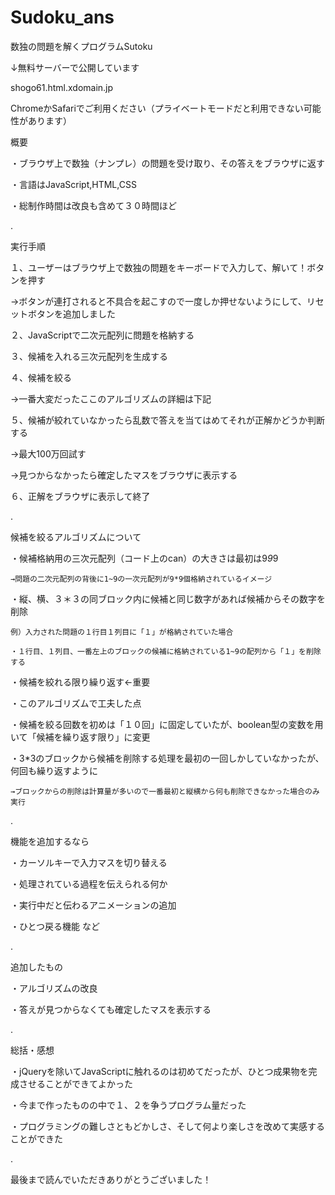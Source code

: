 # Sudoku_ans

数独の問題を解くプログラムSutoku

↓無料サーバーで公開しています

shogo61.html.xdomain.jp

ChromeかSafariでご利用ください（プライベートモードだと利用できない可能性があります）

概要

・ブラウザ上で数独（ナンプレ）の問題を受け取り、その答えをブラウザに返す

・言語はJavaScript,HTML,CSS

・総制作時間は改良も含めて３０時間ほど

.

実行手順

１、ユーザーはブラウザ上で数独の問題をキーボードで入力して、解いて！ボタンを押す

→ボタンが連打されると不具合を起こすので一度しか押せないようにして、リセットボタンを追加しました

２、JavaScriptで二次元配列に問題を格納する

３、候補を入れる三次元配列を生成する

４、候補を絞る

→一番大変だったここのアルゴリズムの詳細は下記

５、候補が絞れていなかったら乱数で答えを当てはめてそれが正解かどうか判断する

→最大100万回試す

→見つからなかったら確定したマスをブラウザに表示する

６、正解をブラウザに表示して終了

.

候補を絞るアルゴリズムについて

・候補格納用の三次元配列（コード上のcan）の大きさは最初は9*9*9

    →問題の二次元配列の背後に1~9の一次元配列が9*9個格納されているイメージ
  
・縦、横、３＊３の同ブロック内に候補と同じ数字があれば候補からその数字を削除

    例）入力された問題の１行目１列目に「１」が格納されていた場合
  
    ・１行目、１列目、一番左上のブロックの候補に格納されている1~9の配列から「１」を削除する
    
・候補を絞れる限り繰り返す←重要

・このアルゴリズムで工夫した点

  ・候補を絞る回数を初めは「１０回」に固定していたが、boolean型の変数を用いて「候補を繰り返す限り」に変更
  
  ・3*3のブロックから候補を削除する処理を最初の一回しかしていなかったが、何回も繰り返すように
  
    →ブロックからの削除は計算量が多いので一番最初と縦横から何も削除できなかった場合のみ実行

.

機能を追加するなら

・カーソルキーで入力マスを切り替える

・処理されている過程を伝えられる何か

・実行中だと伝わるアニメーションの追加

・ひとつ戻る機能            など

.

追加したもの

・アルゴリズムの改良

・答えが見つからなくても確定したマスを表示する

.

総括・感想

・jQueryを除いてJavaScriptに触れるのは初めてだったが、ひとつ成果物を完成させることができてよかった

・今まで作ったものの中で１、２を争うプログラム量だった

・プログラミングの難しさともどかしさ、そして何より楽しさを改めて実感することができた

.

最後まで読んでいただきありがとうございました！
